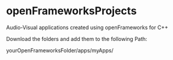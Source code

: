 # openFrameworksProjects
Audio-Visual applications created using openFrameworks for C++

Download the folders and add them to the following Path:

yourOpenFrameworksFolder/apps/myApps/
